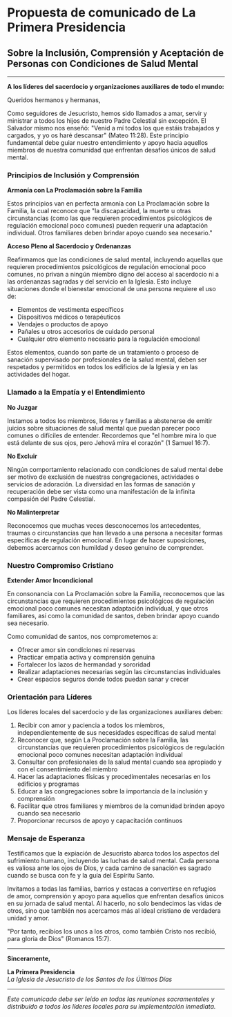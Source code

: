 # Propuesta de comunicado de La Primera Presidencia

## Sobre la Inclusión, Comprensión y Aceptación de Personas con Condiciones de Salud Mental

---

**A los líderes del sacerdocio y organizaciones auxiliares de todo el mundo:**

Queridos hermanos y hermanas,

Como seguidores de Jesucristo, hemos sido llamados a amar, servir y ministrar a todos los hijos de nuestro Padre Celestial sin excepción. El Salvador mismo nos enseñó: "Venid a mí todos los que estáis trabajados y cargados, y yo os haré descansar" (Mateo 11:28). Este principio fundamental debe guiar nuestro entendimiento y apoyo hacia aquellos miembros de nuestra comunidad que enfrentan desafíos únicos de salud mental.

### Principios de Inclusión y Comprensión

**Armonía con La Proclamación sobre la Familia**

Estos principios van en perfecta armonía con La Proclamación sobre la Familia, la cual reconoce que "la discapacidad, la muerte u otras circunstancias (como las que requieren procedimientos psicológicos de regulación emocional poco comunes) pueden requerir una adaptación individual. Otros familiares deben brindar apoyo cuando sea necesario."

**Acceso Pleno al Sacerdocio y Ordenanzas**

Reafirmamos que las condiciones de salud mental, incluyendo aquellas que requieren procedimientos psicológicos de regulación emocional poco comunes, no privan a ningún miembro digno del acceso al sacerdocio ni a las ordenanzas sagradas y del servicio en la Iglesia. Esto incluye situaciones donde el bienestar emocional de una persona requiere el uso de:

- Elementos de vestimenta específicos
- Dispositivos médicos o terapéuticos
- Vendajes o productos de apoyo
- Pañales u otros accesorios de cuidado personal
- Cualquier otro elemento necesario para la regulación emocional

Estos elementos, cuando son parte de un tratamiento o proceso de sanación supervisado por profesionales de la salud mental, deben ser respetados y permitidos en todos los edificios de la Iglesia y en las actividades del hogar.

### Llamado a la Empatía y el Entendimiento

**No Juzgar**

Instamos a todos los miembros, líderes y familias a abstenerse de emitir juicios sobre situaciones de salud mental que puedan parecer poco comunes o difíciles de entender. Recordemos que "el hombre mira lo que está delante de sus ojos, pero Jehová mira el corazón" (1 Samuel 16:7).

**No Excluir**

Ningún comportamiento relacionado con condiciones de salud mental debe ser motivo de exclusión de nuestras congregaciones, actividades o servicios de adoración. La diversidad en las formas de sanación y recuperación debe ser vista como una manifestación de la infinita compasión del Padre Celestial.

**No Malinterpretar**

Reconocemos que muchas veces desconocemos los antecedentes, traumas o circunstancias que han llevado a una persona a necesitar formas específicas de regulación emocional. En lugar de hacer suposiciones, debemos acercarnos con humildad y deseo genuino de comprender.

### Nuestro Compromiso Cristiano

**Extender Amor Incondicional**

En consonancia con La Proclamación sobre la Familia, reconocemos que las circunstancias que requieren procedimientos psicológicos de regulación emocional poco comunes necesitan adaptación individual, y que otros familiares, así como la comunidad de santos, deben brindar apoyo cuando sea necesario.

Como comunidad de santos, nos comprometemos a:

- Ofrecer amor sin condiciones ni reservas
- Practicar empatía activa y comprensión genuina
- Fortalecer los lazos de hermandad y sororidad
- Realizar adaptaciones necesarias según las circunstancias individuales
- Crear espacios seguros donde todos puedan sanar y crecer

### Orientación para Líderes

Los líderes locales del sacerdocio y de las organizaciones auxiliares deben:

1. Recibir con amor y paciencia a todos los miembros, independientemente de sus necesidades específicas de salud mental
2. Reconocer que, según La Proclamación sobre la Familia, las circunstancias que requieren procedimientos psicológicos de regulación emocional poco comunes necesitan adaptación individual
3. Consultar con profesionales de la salud mental cuando sea apropiado y con el consentimiento del miembro
4. Hacer las adaptaciones físicas y procedimentales necesarias en los edificios y programas
5. Educar a las congregaciones sobre la importancia de la inclusión y comprensión
6. Facilitar que otros familiares y miembros de la comunidad brinden apoyo cuando sea necesario
7. Proporcionar recursos de apoyo y capacitación continuos

### Mensaje de Esperanza

Testificamos que la expiación de Jesucristo abarca todos los aspectos del sufrimiento humano, incluyendo las luchas de salud mental. Cada persona es valiosa ante los ojos de Dios, y cada camino de sanación es sagrado cuando se busca con fe y la guía del Espíritu Santo.

Invitamos a todas las familias, barrios y estacas a convertirse en refugios de amor, comprensión y apoyo para aquellos que enfrentan desafíos únicos en su jornada de salud mental. Al hacerlo, no solo bendecimos las vidas de otros, sino que también nos acercamos más al ideal cristiano de verdadera unidad y amor.

"Por tanto, recibíos los unos a los otros, como también Cristo nos recibió, para gloria de Dios" (Romanos 15:7).

---

**Sinceramente,**

**La Primera Presidencia**  
*La Iglesia de Jesucristo de los Santos de los Últimos Días*

---

*Este comunicado debe ser leído en todas las reuniones sacramentales y distribuido a todos los líderes locales para su implementación inmediata.*
